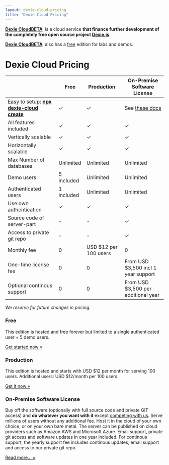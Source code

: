 ```yaml
---
layout: dexie-cloud-pricing
title: "Dexie Cloud Pricing"
---
```

**[Dexie Cloud](/cloud/)**<a href="/cloud/" class="beta" style="font-weight: bold;">BETA</a>&nbsp; is a cloud service **that finance further development of the completely free open source project [Dexie.js](https://github.com/dexie/Dexie.js)**.

**[Dexie Cloud](/cloud/)**<a href="/cloud/" class="beta" style="font-weight: bold;">BETA</a>&nbsp; also has a [free](#free) edition for labs and demos.

# Dexie Cloud Pricing

|                                       | Free       | Production &nbsp;       | On-Premise Software License                |
| ------------------------------------- | ---------- | ----------------------- | --------------------------------------- |
| Easy to setup: **[npx dexie-cloud create](/cloud/#getting-started)** | &#10003;   | &#10003;            | See [these docs](docs/premium-software) |
| All features included                 | &#10003;   | &#10003;                | &#10003;                                |
| Vertically scalable                   | &#10003;   | &#10003;                | &#10003;                                |
| Horizontally scalable                 | &#10003;   | &#10003;                | &#10003;                                |
| Max Number of databases               | Unlimited  | Unlimited               | Unlimited                               |
| Demo users                            | 5 included | Unlimited               | Unlimited                               |
| Authenticated users                   | 1 included | Unlimited               | Unlimited                               |
| Use own authentication                | &#10003;   | &#10003;                | &#10003;                                |
| Source code of server-part            | -          | -                       | &#10003;                                |
| Access to private git repo            | -          | -                       | &#10003;                                |
| Monthly fee                           | 0          | USD $12 per 100 users   | 0                                       |
| One-time license fee  | 0          | 0                       | From USD $3,500 incl 1 year support                            |
| Optional continous support                    | 0          | 0                       | From USD $3,500 per additional year                   |

_We reserve for future changes in pricing_.

### Free

This edition is hosted and free forever but limited to a single authenticated user + 5 demo users.

<a class='btn btn-success' href='/cloud/#getting-started' role='button'>Get started now &raquo;</a>

### Production

This edition is hosted and starts with USD \$12 per month for serving 100 users. Additional users: USD $12/month per 100 users.

<a class='btn btn-success' href='/cloud/purchase/production' role='button'>Get it now &raquo;</a>

### On-Premise Software License

Buy off the software (optionally with full source code and private GIT access) and **do whatever you want with it** except [competing with us](server-software-license-terms). Serve millions of users without any additional fee. Host it in the cloud of your own choice, or on your own bare metal. The server can be published on cloud providers such as Amazon AWS and Microsoft Azure. Email support, private git access and software updates in one year included. For continous support, the yearly support fee includes continous updates, email support and access to our private git repo.

<a class='btn btn-primary' href='/cloud/docs/premium-software' role='button'>Read more... &raquo;</a>
<!-- <a class='btn btn-success' href='/cloud/purchase/software' role='button'>Get it now &raquo;</a> -->

<br/><br/><br/><br/><br/><br/><br/><br/><br/><br/><br/><br/><br/><br/>